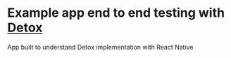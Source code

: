 # Example app end to end testing with [Detox](https://github.com/wix/Detox)

App built to understand Detox implementation with React Native
